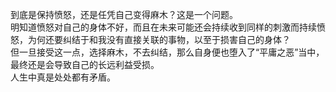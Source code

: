 到底是保持愤怒，还是任凭自己变得麻木？这是一个问题。  
明知道愤怒对自己的身体不好，而且在未来可能还会持续收到同样的刺激而持续愤怒，为何还要纠结于和我没有直接关联的事物，以至于损害自己的身体？  
但一旦接受这一点，选择麻木，不去纠结，那么自身便也堕入了“平庸之恶”当中，最终还是会导致自己的长远利益受损。  
人生中真是处处都有矛盾。